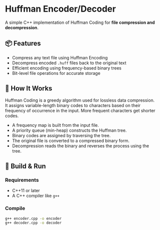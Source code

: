 # Huffman Encoder/Decoder

A simple C++ implementation of Huffman Coding for **file compression and decompression**.

## 📦 Features

- Compress any text file using Huffman Encoding
- Decompress encoded `.huff` files back to the original text
- Efficient encoding using frequency-based binary trees
- Bit-level file operations for accurate storage

## 🧠 How It Works

Huffman Coding is a greedy algorithm used for lossless data compression. It assigns variable-length binary codes to characters based on their frequency of occurrence in the input. More frequent characters get shorter codes.

- A frequency map is built from the input file.
- A priority queue (min-heap) constructs the Huffman tree.
- Binary codes are assigned by traversing the tree.
- The original file is converted to a compressed binary form.
- Decompression reads the binary and reverses the process using the tree.



## 🔧 Build & Run

### Requirements

- C++11 or later
- A C++ compiler like `g++`

### Compile

```bash
g++ encoder.cpp -o encoder
g++ decoder.cpp -o decoder


